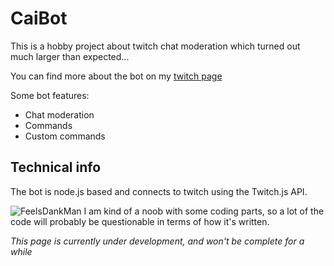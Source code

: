 # CaiBot

This is a hobby project about twitch chat moderation which turned out much larger than expected...

You can find more about the bot on my [twitch page](https://www.twitch.tv/caisesiume/about)

Some bot features:
* Chat moderation
* Commands
* Custom commands
## Technical info
The bot is node.js based and connects to twitch using the Twitch.js API.


![FeelsDankMan](https://cdn.frankerfacez.com/emoticon/536927/1)
I am kind of a noob with some coding parts, so a lot of the code will probably be questionable in terms of how it's written.

*This page is currently under development, and won't be complete for a while*
